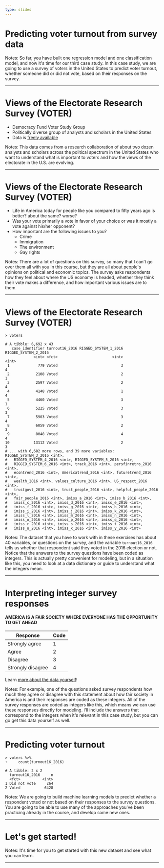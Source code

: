 ```yaml
---
type: slides
---
```


# Predicting voter turnout from survey data

Notes: So far, you have built one regression model and one classification model, and now it's time for our third case study. In this case study, we are going to use a survey of voters in the United States to predict voter turnout, whether someone did or did not vote, based on their responses on the survey.

---

# Views of the Electorate Research Survey (VOTER)

- Democracy Fund Voter Study Group
- Politically diverse group of analysts and scholars in the United States
- Data is [freely available](https://www.voterstudygroup.org/publications/2016-elections/data)

Notes: This data comes from a research collaboration of about two dozen analysts and scholars across the political spectrum in the United States who want to understand what is important to voters and how the views of the electorate in the U.S. are evolving.

---

# Views of the Electorate Research Survey (VOTER)

- Life in America today for people like you compared to fifty years ago is better? about the same? worse?
- Was your vote primarily a vote in favor of your choice or was it mostly a vote against his/her opponent?
- How important are the following issues to you?
  - Crime
  - Immigration
  - The environment
  - Gay rights

Notes: There are a lot of questions on this survey, so many that I can't go over them all with you in this course, but they are all about people's opinions on political and economic topics. The survey asks respondents how they feel about where the US economy is headed, whether they think their vote makes a difference, and how important various issues are to them.

---

# Views of the Electorate Research Survey (VOTER)


```out
> voters

# A tibble: 6,692 x 43
   case_identifier turnout16_2016 RIGGED_SYSTEM_1_2016 RIGGED_SYSTEM_2_2016
             <int> <fct>                         <int>                <int>
 1             779 Voted                             3                    4
 2            2108 Voted                             2                    1
 3            2597 Voted                             2                    4
 4            4148 Voted                             1                    4
 5            4460 Voted                             3                    1
 6            5225 Voted                             3                    3
 7            5903 Voted                             3                    4
 8            6059 Voted                             2                    3
 9            8048 Voted                             4                    4
10           13112 Voted                             2                    3
# ... with 6,682 more rows, and 39 more variables: RIGGED_SYSTEM_3_2016 <int>,
#   RIGGED_SYSTEM_4_2016 <int>, RIGGED_SYSTEM_5_2016 <int>,
#   RIGGED_SYSTEM_6_2016 <int>, track_2016 <int>, persfinretro_2016 <int>,
#   econtrend_2016 <int>, Americatrend_2016 <int>, futuretrend_2016 <int>,
#   wealth_2016 <int>, values_culture_2016 <int>, US_respect_2016 <int>,
#   trustgovt_2016 <int>, trust_people_2016 <int>, helpful_people_2016 <int>,
#   fair_people_2016 <int>, imiss_a_2016 <int>, imiss_b_2016 <int>,
#   imiss_c_2016 <int>, imiss_d_2016 <int>, imiss_e_2016 <int>,
#   imiss_f_2016 <int>, imiss_g_2016 <int>, imiss_h_2016 <int>,
#   imiss_i_2016 <int>, imiss_j_2016 <int>, imiss_k_2016 <int>,
#   imiss_l_2016 <int>, imiss_m_2016 <int>, imiss_n_2016 <int>,
#   imiss_o_2016 <int>, imiss_p_2016 <int>, imiss_q_2016 <int>,
#   imiss_r_2016 <int>, imiss_s_2016 <int>, imiss_t_2016 <int>,
#   imiss_u_2016 <int>, imiss_x_2016 <int>, imiss_y_2016 <int>
```


Notes: The dataset that you have to work with in these exercises has about 40 variables, or questions on the survey, and the variable `turnout16_2016` tells us whether that respondent said they voted in the 2016 election or not. Notice that the answers to the survey questions have been coded as integers. This is actually pretty convenient for modeling, but in a situation like this, you need to look at a data dictionary or guide to understand what the integers mean.

---

# Interpreting integer survey responses

#### AMERICA IS A FAIR SOCIETY WHERE EVERYONE HAS THE OPPORTUNITY TO GET AHEAD

Response | Code 
--- | --- 
Strongly agree | 1
Agree | 2 
Disagree | 3 
Strongly disagree | 4 

Learn [more about the data yourself](https://www.voterstudygroup.org/publications/2016-elections/data)!

Notes: For example, one of the questions asked survey respondents how much they agree or disagree with this statement about how fair society in America is and their responses are coded as these integers. All of the survey responses are coded as integers like this, which means we can use these responses directly for modeling. I'll include the answers that correspond to the integers when it's relevant in this case study, but you can go get this data yourself as well.

---

# Predicting voter turnout


```out
> voters %>%
+     count(turnout16_2016)

# A tibble: 2 x 2
  turnout16_2016     n
  <fct>          <int>
1 Did not vote     264
2 Voted           6428
```

Notes: We are going to build machine learning models to predict whether a respondent voted or not based on their responses to the survey questions. You are going to be able to use many of the approaches you've been practicing already in the course, and develop some new ones.

---

# Let's get started!

Notes: It's time for you to get started with this new dataset and see what you can learn.

---










